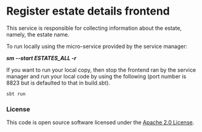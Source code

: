 # Register estate details frontend

This service is responsible for collecting information about the estate, namely, the estate name.

To run locally using the micro-service provided by the service manager:

***sm --start ESTATES_ALL -r***

If you want to run your local copy, then stop the frontend ran by the service manager and run your local code by using the following (port number is 8823 but is defaulted to that in build.sbt).

`sbt run`

### License

This code is open source software licensed under the [Apache 2.0 License]("http://www.apache.org/licenses/LICENSE-2.0.html").

